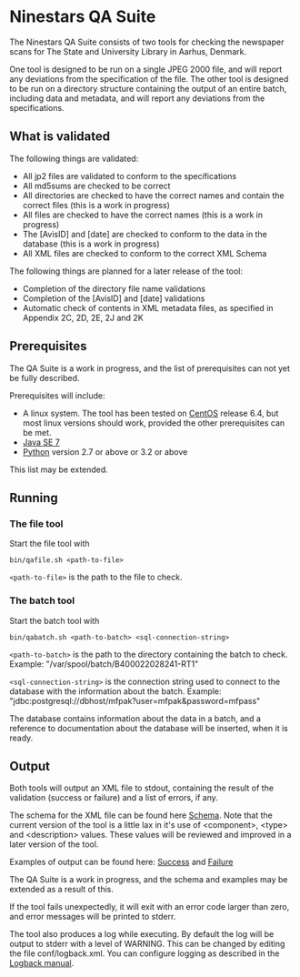 # Ninestars QA Suite

The Ninestars QA Suite consists of two tools for checking the newspaper scans for The State and University Library in
Aarhus, Denmark.

One tool is designed to be run on a single JPEG 2000 file, and will report any deviations from the specification of the
file. The other tool is designed to be run on a directory structure containing the output of an entire batch, including
data and metadata, and will report any deviations from the specifications.

## What is validated

The following things are validated:

* All jp2 files are validated to conform to the specifications
* All md5sums are checked to be correct
* All directories are checked to have the correct names and contain the correct files (this is a work in progress)
* All files are checked to have the correct names (this is a work in progress)
* The [AvisID] and [date] are checked to conform to the data in the database (this is a work in progress)
* All XML files are checked to conform to the correct XML Schema

The following things are planned for a later release of the tool:

* Completion of the directory file name validations
* Completion of the [AvisID] and [date] validations
* Automatic check of contents in XML metadata files, as specified in Appendix 2C, 2D, 2E, 2J and 2K

## Prerequisites

The QA Suite is a work in progress, and the list of prerequisites can not yet be fully described.

Prerequisites will include:

* A linux system. The tool has been tested on [CentOS][1] release 6.4, but most linux versions should work, provided the
    other prerequisites can be met.
* [Java SE 7][2]
* [Python][3] version 2.7 or above or 3.2 or above

This list may be extended.

## Running

### The file tool

Start the file tool with

```
bin/qafile.sh <path-to-file>
```

`<path-to-file>` is the path to the file to check.

### The batch tool

Start the batch tool with

```
bin/qabatch.sh <path-to-batch> <sql-connection-string>
```

`<path-to-batch>` is the path to the directory containing the batch to check.
Example: "/var/spool/batch/B400022028241-RT1"

`<sql-connection-string>` is the connection string used to connect to the database with the information about the batch.
Example: "jdbc:postgresql://dbhost/mfpak?user=mfpak&password=mfpass"

The database contains information about the data in a batch, and a reference to documentation about the database will be
inserted, when it is ready.

## Output

Both tools will output an XML file to stdout, containing the result of the validation (success or failure) and a list of
errors, if any.

The schema for the XML file can be found here [Schema](xsd/qaresult). Note that the current version of the tool is a
little lax in it's use of &lt;component&gt;, &lt;type&gt; and &lt;description&gt; values. These values will be
reviewed and improved in a later version of the tool.

Examples of output can be found here: [Success](examples/qaresult-success-example.xml)
and [Failure](examples/qaresult-failure-example.xml)

The QA Suite is a work in progress, and the schema and examples may be extended as a result of this.

If the tool fails unexpectedly, it will exit with an error code larger than zero, and error messages will be printed to
stderr.

The tool also produces a log while executing. By default the log will be output to stderr with a level of WARNING. This
can be changed by editing the file conf/logback.xml. You can configure logging as described in the  [Logback manual][4].

[1]: http://www.centos.org
[2]: http://www.oracle.com/technetwork/java/javase/downloads/index.html
[3]: http://python.org
[4]: http://logback.qos.ch/manual/configuration.html#syntax